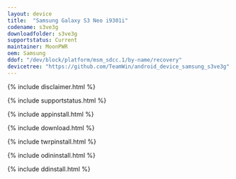 ```yaml
---
layout: device
title:  "Samsung Galaxy S3 Neo i9301i"
codename: s3ve3g
downloadfolder: s3ve3g
supportstatus: Current
maintainer: MoonPWR
oem: Samsung
ddof: "/dev/block/platform/msm_sdcc.1/by-name/recovery"
devicetree: "https://github.com/TeamWin/android_device_samsung_s3ve3g"
---
```


{% include disclaimer.html %}

{% include supportstatus.html %}

{% include appinstall.html %}

{% include download.html %}

{% include twrpinstall.html %}

{% include odininstall.html %}

{% include ddinstall.html %}
